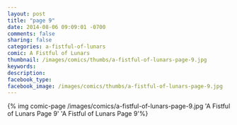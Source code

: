 ```yaml
---
layout: post
title: "page 9"
date: 2014-08-06 09:09:01 -0700
comments: false
sharing: false
categories: a-fistful-of-lunars
comic: A Fistful of Lunars
thumbnail: /images/comics/thumbs/a-fistful-of-lunars-page-9.jpg
keywords: 
description: 
facebook_type: 
facebook_image: /images/comics/thumbs/a-fistful-of-lunars-page-9.jpg
---
```

{% img comic-page /images/comics/a-fistful-of-lunars-page-9.jpg 'A Fistful of Lunars Page 9' 'A Fistful of Lunars Page 9'%}